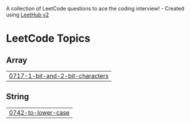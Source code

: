 A collection of LeetCode questions to ace the coding interview! - Created using [LeetHub v2](https://github.com/arunbhardwaj/LeetHub-2.0)
<!---LeetCode Topics Start-->
# LeetCode Topics
## Array
|  |
| ------- |
| [0717-1-bit-and-2-bit-characters](https://github.com/Jaswinmohan/CodeChallengesHub/tree/master/0717-1-bit-and-2-bit-characters) |
## String
|  |
| ------- |
| [0742-to-lower-case](https://github.com/Jaswinmohan/CodeChallengesHub/tree/master/0742-to-lower-case) |
<!---LeetCode Topics End-->